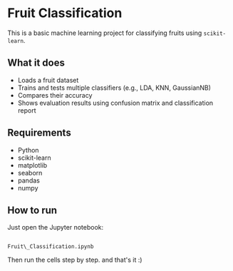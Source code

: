 # Fruit Classification

This is a basic machine learning project for classifying fruits using `scikit-learn`.

## What it does

- Loads a fruit dataset
- Trains and tests multiple classifiers (e.g., LDA, KNN, GaussianNB)
- Compares their accuracy
- Shows evaluation results using confusion matrix and classification report

## Requirements

- Python
- scikit-learn
- matplotlib
- seaborn
- pandas
- numpy

## How to run

Just open the Jupyter notebook:
```

Fruit\_Classification.ipynb

```

Then run the cells step by step. and that's it :)



